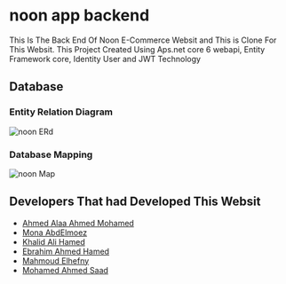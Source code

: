# noon app backend
This Is The Back End Of Noon  E-Commerce Websit and This is Clone For This Websit.
This Project Created Using Aps.net core 6 webapi, Entity Framework core, Identity User and JWT Technology

## Database
### Entity Relation Diagram
![noon ERd](https://user-images.githubusercontent.com/38104834/182763863-f00be1cc-9381-4777-8696-5f93394dc0bc.png)
### Database Mapping
![noon Map](https://user-images.githubusercontent.com/38104834/182763922-c555cc1a-b0c4-482f-93e7-b5c2d47205f9.PNG)

## Developers That had Developed This Websit
* [Ahmed Alaa Ahmed Mohamed](https://github.com/AhmedAlaa123)
* [Mona AbdElmoez](https://github.com/Monaabdelmoez)
* [Khalid Ali Hamed](https://github.com/khalleedd)
* [Ebrahim Ahmed Hamed](https://github.com/ebrahemahmed5056)
* [Mahmoud Elhefny](https://github.com/mahmoudElhefny)
* [Mohamed Ahmed Saad](https://github.com/Mohamed2255)
